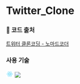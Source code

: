 # Twitter_Clone

### 🔎 코드 출처

[트위터 클론코딩 - 노마드코더](https://nomadcoders.co/nwitter)

### 사용 기술

<code><img height="20" src="https://raw.githubusercontent.com/github/explore/80688e429a7d4ef2fca1e82350fe8e3517d3494d/topics/react/react.png"></code>
<code><img height="20" src="https://user-images.githubusercontent.com/62426665/132522593-2104df09-17a5-4094-a98b-cfdc797884c9.png"></code>
